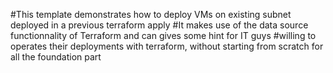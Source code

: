 #This template demonstrates how to deploy VMs on existing subnet deployed in a previous terraform apply
#It makes use of the data source functionnality of Terraform and can gives some hint for IT guys 
#willing to operates their deployments with terraform, without starting from scratch for all the foundation part
#
#
